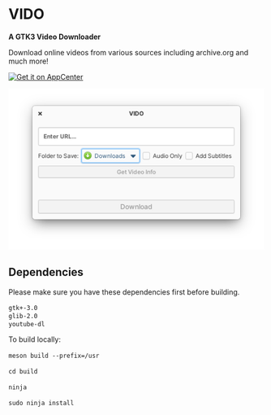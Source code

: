 # VIDO
**A GTK3 Video Downloader**

Download online videos from various sources including archive.org and much more!

<p align="left">
  <a href="https://appcenter.elementary.io/com.github.bernardodsanderson.vido"><img src="https://appcenter.elementary.io/badge.svg" alt="Get it on AppCenter" /></a>
</p>

![Screenshot](https://raw.githubusercontent.com/bernardodsanderson/vido/master/data/images/VIDO-normal.png)

## Dependencies

Please make sure you have these dependencies first before building.

```
gtk+-3.0
glib-2.0
youtube-dl
```
To build locally:

`meson build --prefix=/usr`

`cd build`

`ninja`

`sudo ninja install`